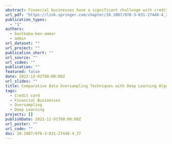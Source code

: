 ```yaml
---
abstract: Financial businesses have a significant challenge with credit card fraud. Approximately more than one million individuals from different countries are losing money yearly due to credit card fraud. Due to privacy concerns, there is an absence of research studies that can be conducted on the analysis of real credit card data. In this study, various deep learning algorithms were applied for credit card fraud detection using a real credit card dataset. The methodology presented in this paper has also been focused on comparative of performance testing of different data resampling based on oversampling techniques like Random, SMOTE, BorderLine SMOTE, SVMSMOTE and ADASYN along with deep learning neural networks inculuded LSTM, MLP, and ANN models. For verifying the performance of the proposed models to detect fraud, the used dataset was splitted into 10% validation, 20% testing and 70% training. Furthermore, standard performance metrics such as accuracy, sensitivity, precision, and f1-score metrics were employed to assess and selects the best model. After comparing the results of the experiments performed for fraud detection, it was found that the LSTM model provided the best results for credit card fraud detection with achieving 99.9% accuracy, compared to the other models.
url_pdf: "https://link.springer.com/chapter/10.1007/978-3-031-27440-4_27"
publication_types:
  - "1"
authors:
  - boulbaba-ben-ammar
  - admin
url_dataset: ""
url_project: ""
publication_short: ""
url_source: ""
url_video: ""
publication: ""
featured: false
date: 2022-12-01T00:00:00Z
url_slides: ""
title: Comparative Data Oversampling Techniques with Deep Learning Algorithms for Credit Card Fraud Detection
tags:
  - Credit card
  - Financial Businesses
  - Oversampling
  - Deep Learning
projects: []
publishDate: 2022-12-01T00:00:00Z
url_poster: ""
url_code: ""
doi: 10.1007/978-3-031-27440-4_27
---
```

